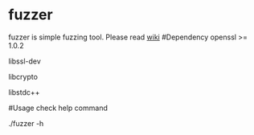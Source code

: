 # fuzzer
fuzzer is simple fuzzing tool.
Please read [wiki](https://github.com/jpsuper/fuzzer/wiki)
#Dependency
openssl >= 1.0.2

libssl-dev

libcrypto

libstdc++

#Usage
check help command

./fuzzer -h
